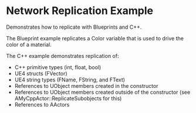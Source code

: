 # Network Replication Example

Demonstrates how to replicate with Blueprints and C++.

The Blueprint example replicates a Color variable that is used to drive the color of a material.

The C++ example demonstrates replication of:

- C++ primitive types (int, float, bool)
- UE4 structs (FVector)
- UE4 string types (FName, FString, and FText)
- References to UObject members created in the constructor
- References to UObject members created outside of the constructor (see AMyCppActor::ReplicateSubobjects for this)
- References to AActors
